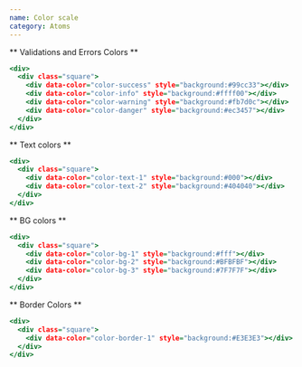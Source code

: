 ```yaml
---
name: Color scale
category: Atoms
---
```


** Validations and Errors Colors **

```colours-errors.html
<div>
  <div class="square">
    <div data-color="color-success" style="background:#99cc33"></div>
    <div data-color="color-info" style="background:#ffff00"></div>
    <div data-color="color-warning" style="background:#fb7d0c"></div>
    <div data-color="color-danger" style="background:#ec3457"></div>
  </div>
</div>
```

** Text colors **

```colours-texts.html
<div>
  <div class="square">
    <div data-color="color-text-1" style="background:#000"></div>
    <div data-color="color-text-2" style="background:#404040"></div>
  </div>
</div>
```

** BG colors **

```colours-background.html
<div>
  <div class="square">
    <div data-color="color-bg-1" style="background:#fff"></div>
    <div data-color="color-bg-2" style="background:#BFBFBF"></div>
    <div data-color="color-bg-3" style="background:#7F7F7F"></div>
  </div>
</div>
```

** Border Colors **

```colours-borders.html
<div>
  <div class="square">
    <div data-color="color-border-1" style="background:#E3E3E3"></div>
  </div>
</div>
```
